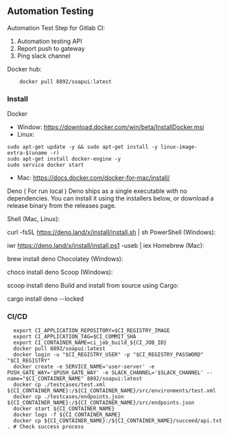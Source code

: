 ## Automation Testing
Automation Test Step for Gitlab CI:

1. Automation testing API
2. Report push to gateway
3. Ping slack channel

Docker hub: 
```
    docker pull 8892/soapui:latest
```

### Install

Docker
+ Window: https://download.docker.com/win/beta/InstallDocker.msi
+ Linux: 
```
sudo apt-get update -y && sudo apt-get install -y linux-image-extra-$(uname -r)
sudo apt-get install docker-engine -y
sudo service docker start
```
+ Mac: https://docs.docker.com/docker-for-mac/install/

Deno ( For run local )
Deno ships as a single executable with no dependencies. You can install it using the installers below, or download a release binary from the releases page.

Shell (Mac, Linux):

curl -fsSL https://deno.land/x/install/install.sh | sh
PowerShell (Windows):

iwr https://deno.land/x/install/install.ps1 -useb | iex
Homebrew (Mac):

brew install deno
Chocolatey (Windows):

choco install deno
Scoop (Windows):

scoop install deno
Build and install from source using Cargo:

cargo install deno --locked

### CI/CD
```
  export CI_APPLICATION_REPOSITORY=$CI_REGISTRY_IMAGE
  export CI_APPLICATION_TAG=$CI_COMMIT_SHA
  export CI_CONTAINER_NAME=ci_job_build_${CI_JOB_ID}
  docker pull 8892/soapui:latest
  docker login -u "$CI_REGISTRY_USER" -p "$CI_REGISTRY_PASSWORD" "$CI_REGISTRY"
  docker create -e SERVICE_NAME='user-server' -e PUSH_GATE_WAY='$PUSH_GATE_WAY' -e SLACK_CHANNEL='$SLACK_CHANNEL' --name="$CI_CONTAINER_NAME" 8892/soapui:latest
  docker cp ./testcases/test.xml ${CI_CONTAINER_NAME}:/${CI_CONTAINER_NAME}/src/environments/test.xml
  docker cp ./testcases/endpoints.json ${CI_CONTAINER_NAME}:/${CI_CONTAINER_NAME}/src/endpoints.json
  docker start ${CI_CONTAINER_NAME}
  docker logs -f ${CI_CONTAINER_NAME} 
  docker cp ${CI_CONTAINER_NAME}:/${CI_CONTAINER_NAME}/succeed/api.txt . # Check success process
```